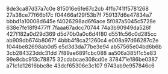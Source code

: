 8de3ca87d37a7c0e
815016e6fe67c2cb
4ffb741ff5781268
27a38ce77f66b17c
f04466af29f53b7f
759137d6e47834a7
bbbd1a10008d645e
f4026298ad6f6ace
5f087a5045c5728e
638e7fe18f9477ff
7faaa67adcc70744
74a3b90949da526f
427f182a0d29d369
d5d70b0a0c6d4f80
d551fc56c0d285cc
ab909db674b8067f
4bbb4f8ca21260c4
e008a97d66287c2e
1044be82698ab0d5
e5d3d3da77be3e94
ab57565e04bd6b6b
3cb284323ddc31dd
7f89ae6891cbc088
aa506a385f1c5e83
99e8cbc913c78875
32cdabcae308cd0e
378471e186be0387
a71c1d12616bbc8e
43dcf65306e3c107
9743ab9e957846c6
